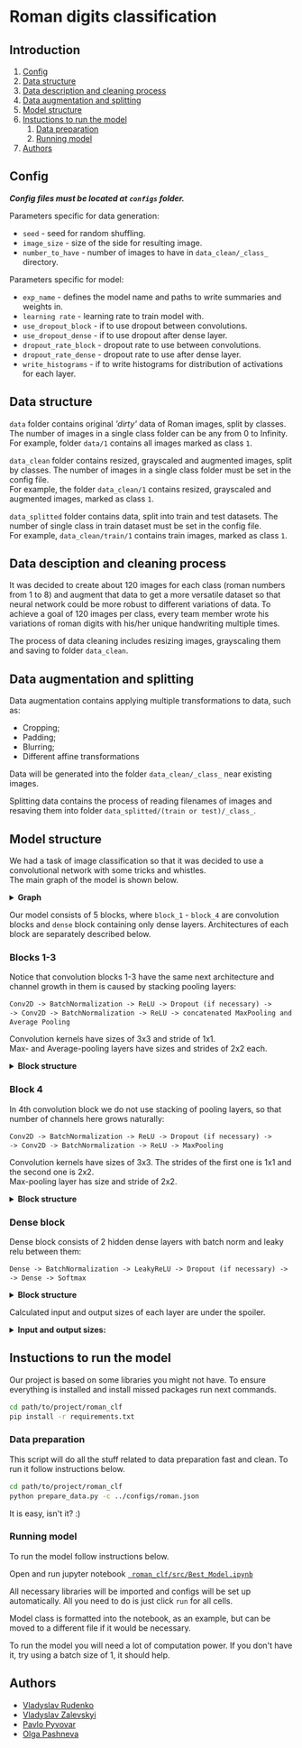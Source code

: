 # Roman digits classification

## Introduction

1. [Config](#config)
2. [Data structure](#data-structure)
3. [Data description and cleaning process](#data-description-and-cleaning-process)
4. [Data augmentation and splitting](#data-augmentation-and-splitting)
5. [Model structure](#model-structure)
6. [Instuctions to run the model](#instuctions-to-run-the-model)
   1. [Data preparation](#data-preparation)
   2. [Running model](#running-model)
7. [Authors](#authors)

## Config

**_Config files must be located at `configs` folder._**

Parameters specific for data generation:

- `seed` - seed for random shuffling.
- `image_size` - size of the side for resulting image.
- `number_to_have` - number of images to have in `data_clean/_class_` directory.

Parameters specific for model:

- `exp_name` - defines the model name and paths to write summaries and weights in.
- `learning rate` - learning rate to train model with.
- `use_dropout_block` - if to use dropout between convolutions.
- `use_dropout_dense` - if to use dropout after dense layer.
- `dropout_rate_block` - dropout rate to use between convolutions.
- `dropout_rate_dense` - dropout rate to use after dense layer.
- `write_histograms` - if to write histograms for distribution of activations for each layer.

## Data structure

`data` folder contains original _'dirty'_ data of Roman images, split by classes. The number of images in a single class folder can be any from 0 to Infinity.  
For example, folder `data/1` contains all images marked as class `1`.

`data_clean` folder contains resized, grayscaled and augmented images, split by classes. The number of images in a single class folder must be set in the config file.  
For example, the folder `data_clean/1` contains resized, grayscaled and augmented images, marked as class `1`.

`data_splitted` folder contains data, split into train and test datasets. The number of single class in train dataset must be set in the config file.  
For example, `data_clean/train/1` contains train images, marked as class `1`.

## Data desciption and cleaning process

It was decided to create about 120 images for each class (roman numbers from 1 to 8) and augment that data to get a more versatile dataset so that neural network could be more robust to different variations of data. To achieve a goal of 120 images per class, every team member wrote his variations of roman digits with his/her unique handwriting multiple times.

The process of data cleaning includes resizing images, grayscaling them and saving to folder `data_clean`.

## Data augmentation and splitting

Data augmentation contains applying multiple transformations to data, such as:

- Cropping;
- Padding;
- Blurring;
- Different affine transformations

Data will be generated into the folder `data_clean/_class_` near existing images.

Splitting data contains the process of reading filenames of images and resaving them into folder `data_splitted/(train or test)/_class_`.

## Model structure

We had a task of image classification so that it was decided to use a convolutional network with some tricks and whistles.  
The main graph of the model is shown below.

<details> 
    <summary><b>Graph</b></summary>
        <img src="figures/graph.png" width="100%"/>
</details>

Our model consists of 5 blocks, where `block_1` - `block_4` are convolution blocks and `dense` block containing only dense layers. Architectures of each block are separately described below.

### Blocks 1-3

Notice that convolution blocks 1-3 have the same next architecture and channel growth in them is caused by stacking pooling layers:

```
Conv2D -> BatchNormalization -> ReLU -> Dropout (if necessary) ->
-> Conv2D -> BatchNormalization -> ReLU -> concatenated MaxPooling and Average Pooling
```

Convolution kernels have sizes of 3x3 and stride of 1x1.  
Max- and Average-pooling layers have sizes and strides of 2x2 each.

<details> 
    <summary><b>Block structure</b></summary>
        <img src="figures/bl_123.png" width="100%"/>
</details>

### Block 4

In 4th convolution block we do not use stacking of pooling layers, so that number of channels here grows naturally:

```
Conv2D -> BatchNormalization -> ReLU -> Dropout (if necessary) ->
-> Conv2D -> BatchNormalization -> ReLU -> MaxPooling
```

Convolution kernels have sizes of 3x3. The strides of the first one is 1x1 and the second one is 2x2.  
Max-pooling layer has size and stride of 2x2.

<details> 
    <summary><b>Block structure</b></summary>
        <img src="figures/bl_4.png" width="100%"/>
</details>

### Dense block

Dense block consists of 2 hidden dense layers with batch norm and leaky relu between them:

```
Dense -> BatchNormalization -> LeakyReLU -> Dropout (if necessary) ->
-> Dense -> Softmax
```

<details> 
    <summary><b>Block structure</b></summary>
        <img src="figures/bl_dense.png" width="100%"/>
</details>

Calculated input and output sizes of each layer are under the spoiler.
<details> 
<summary><b>Input and output sizes:</b></summary>  

- Block 1:
  - Input size: (?, 128, 128, 3)
  - Output size: (?, 62, 62, 32)
- Block 2:
  - Input size: (?, 62, 62, 32)
  - Output size: (?, 29, 29, 64)
- Block 3:
  - Input size: (?, 29, 29, 64)
  - Output size: (?, 12, 12, 128)
- Block 4:
  - Input size: (?, 12, 12, 128)
  - Output size: (?, 4, 4, 256)
- Reshape:
  - Input size: (?, 4, 4, 256)
  - Output size: (?, 1024)
- Dense:
  - Input size: (?, 1024)
  - Output size: (?, 8)

</details>

## Instuctions to run the model

Our project is based on some libraries you might not have. To ensure everything is installed and install missed packages run next commands.

```sh
cd path/to/project/roman_clf
pip install -r requirements.txt
```

### Data preparation

This script will do all the stuff related to data preparation fast and clean. To run it follow instructions below.

```sh
cd path/to/project/roman_clf
python prepare_data.py -c ../configs/roman.json
```

It is easy, isn't it? :)

### Running model

To run the model follow instructions below.

Open and run jupyter notebook [``` roman_clf/src/Best_Model.ipynb```](https://github.com/VVRud/roman_clf/blob/master/src/Best_Model.ipynb)

All necessary libraries will be imported and configs will be set up automatically. All you need to do is just click `run` for all cells.

Model class is formatted into the notebook, as an example, but can be moved to a different file if it would be necessary.

To run the model you will need a lot of computation power. If you don't have it, try using a batch size of 1, it should help.

## Authors

- [Vladyslav Rudenko](https://github.com/vvrud)
- [Vladyslav Zalevskyi](https://github.com/vivikar)
- [Pavlo Pyvovar](https://github.com/pavel-pyvovar)
- [Olga Pashneva](https://github.com/datacat01)
